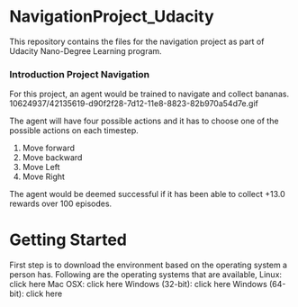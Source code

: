 # NavigationProject_Udacity
This repository contains the files for the navigation project as part of Udacity Nano-Degree Learning program.
### Introduction Project Navigation
For this project, an agent would be trained to navigate and collect bananas. 
10624937/42135619-d90f2f28-7d12-11e8-8823-82b970a54d7e.gif

The agent will have four possible actions and it has to choose one of the possible actions on each timestep. 
1) Move forward
2) Move backward
3) Move Left
4) Move Right

The agent would be deemed successful if it has been able to collect +13.0 rewards over 100 episodes. 
# Getting Started
First step is to download the environment based on the operating system a person has. Following are the operating systems that are
available, 
Linux: click here
Mac OSX: click here
Windows (32-bit): click here
Windows (64-bit): click here
